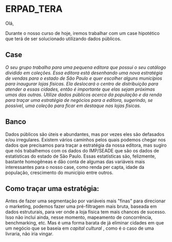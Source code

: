 # ERPAD_TERA

Olá,

Durante o nosso curso de hoje, iremos trabalhar com um case hipotético que terá de ser solucionado utilizando dados públicos.

## Case

*O seu grupo trabalha para uma pequena editora que possui o seu catálogo dividido em coleções. Essa editora está desenhando uma nova estratégia de vendas para o estado de São Paulo e quer escolher alguns municípios para inaugurar lojas físicas. Ela deslocará o centro de distribuição para atender a essas cidades, então é importante que elas sejam próximas umas das outras. Utilize dados públicos acerca da população e da renda para traçar uma estratégia de negócios para a editora, sugerindo, se possível, uma coleção para ficar em destaque nas lojas físicas.*

## Banco

Dados públicos são úteis e abundantes, mas por vezes eles são defasados e/ou irregulares. Existem vários caminhos pelos quais podemos chegar nos dados que precisamos para traçar a estratégia da nossa editora, mas sugiro que nós trabalhemos com os dados do IMP/SEADE que são os dados de estatísticas do estado de São Paulo. Essas estatísticas são, felizmente, bastante homogêneas e dão conta de algumas das variáveis mais interessantes para o nosso case, como renda per capta, idade da população, crescimento do município entre outros. 

## Como traçar uma estratégia:

Antes de fazer uma segmentação por variáveis mais "finas" para direcionar o marketing, podemos fazer uma pré-filtragem mais bruta, baseada em dados estruturais, para ver onde a loja física tem mais chances de sucesso. Isso não inclui ainda, nesse momento, mapeamento de concorrência, benchmarking, etc. Mas é uma forma barata de já eliminar cidades em que um negócio que se baseia em *capital cultural* , como é o caso de uma livraria, não iria vingar. 
